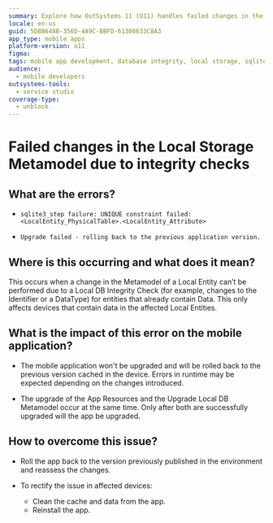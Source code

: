 ```yaml
---
summary: Explore how OutSystems 11 (O11) handles failed changes in the Local Storage Metamodel due to integrity checks, impacting mobile application upgrades.
locale: en-us
guid: 5D8B648B-356D-4A9C-BBFD-61308633C8A3
app_type: mobile apps
platform-version: o11
figma:
tags: mobile app development, database integrity, local storage, sqlite, error handling
audience:
  - mobile developers
outsystems-tools:
  - service studio
coverage-type:
  - unblock
---
```


# Failed changes in the Local Storage Metamodel due to integrity checks

## What are the errors?

* ``sqlite3_step failure: UNIQUE constraint failed: <LocalEntity_PhysicalTable>.<LocalEntity_Attribute>``

* ``Upgrade failed - rolling back to the previous application version.``

## Where is this occurring and what does it mean?

This occurs when a change in the Metamodel of a Local Entity can’t be performed due to a Local DB Integrity Check (for example, changes to the Identifier or a DataType) for entities that already contain Data. This only affects devices that contain data in the affected Local Entities.

## What is the impact of this error on the mobile application?

* The mobile application won't be upgraded and will be rolled back to the previous version cached in the device. Errors in runtime may be expected depending on the changes introduced.

* The upgrade of the App Resources and the Upgrade Local DB Metamodel occur at the same time. Only after both are successfully upgraded will the app be upgraded.  

## How to overcome this issue?

* Roll the app back to the version previously published in the environment and reassess the changes.

* To rectify the issue in affected devices:
    * Clean the cache and data from the app.
    * Reinstall the app.
